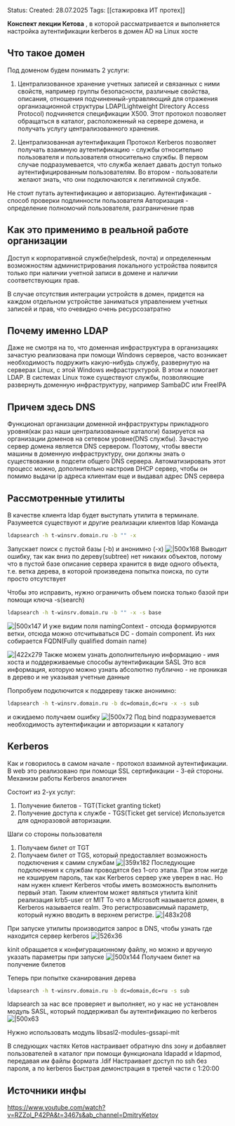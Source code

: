 Status:
Created: 28.07.2025
Tags: [[стажировка ИТ протех]]

**Конспект лекции Кетова** , в которой рассматривается и выполняется настройка аутентификации kerberos в домен AD на Linux хосте
## Что такое домен
Под доменом будем понимать 2 услуги:
1. Централизованное хранение учетных записей и связанных с ними свойств, например группы безопасности, различные свойства, описания, отношения подчиненный-управляющий для отражения организационной структуры
LDAP(Lightweight Directory Access Protocol) подчиняется спецификации X500. Этот протокол позволяет обращаться в каталог, расположенный на сервере домена, и получать услугу централизованного хранения. 

2. Централизованная аутентификация
Протокол Kerberos позволяет получать взаимную аутентификацию - службы относительно пользователя и пользователя относительно службы. В первом случае подразумевается, что служба желает давать доступ только аутентифицированным пользователям. Во втором - пользователи желают знать, что они подключаются к легитимной службе.

Не стоит путать аутентификацию и авторизацию.
Аутентификация - способ проверки подлинности пользователя
Авторизация - определение полномочий пользователя, разграничение прав

## Как это применимо в реальной работе организации
Доступ к корпоративной службе(helpdesk, почта) и определенным возможностям администрирования локального устройства появится только при наличии учетной записи в домене и наличии соответствующих прав.

В случае отсутствия интеграции устройств в домен, придется на каждом отдельном устройстве заниматься управлением учетных записей и прав, что очевидно очень ресурсозатратно

## Почему именно LDAP
Даже не смотря на то, что доменная инфраструктура в организациях зачастую реализована при помощи Windows серверов, часто возникает необходимость подружить какую-нибудь службу, развернутую на серверах Linux, с этой Windows инфраструктурой. В этом и помогает LDAP. В системах Linux тоже существуют службы, позволяющие развернуть доменную инфраструктуру, например SambaDC или FreeIPA

## Причем здесь DNS
Функционал организации доменной инфраструктуры прикладного уровня(как раз наши централизованные каталоги) базируется на организации доменов на сетевом уровне(DNS службы). Зачастую сервер домена является DNS сервером. Поэтому, чтобы ввести машины в доменную инфраструктуру, они должны знать о существовании в подсети общего DNS сервера. Автоматизировать этот процесс можно, дополнительно настроив DHCP сервер, чтобы он помимо выдачи ip адреса клиентам еще и выдавал адрес DNS сервера
## Рассмотренные утилиты
В качестве клиента ldap будет выступать утилита в терминале. Разумеется существуют и другие реализации клиентов ldap
Команда
```bash
ldapsearch -h t-winsrv.domain.ru -b "" -x
```

Запускает поиск с пустой базы (-b) и анонимно (-x)
![|500x168](LDAP%20и%20Kerberos%20часть%201-28.07.2025-10_07.png)
Выводит ошибку, так как вниз по дереву(subtree) нет никаких объектов, потому что в пустой базе описание сервера хранится в виде одного объекта, т.е. ветка дерева, в которой произведена попытка поиска, по сути просто отсутствует

Чтобы это исправить, нужно ограничить объем поиска только базой при помощи ключа -s(search)
```bash
ldapsearch -h t-winsrv.domain.ru -b "" -x -s base
```
![|500x147](LDAP%20и%20Kerberos%20часть%201-28.07.2025-11_07-1.png)
И уже видим поля namingContext - отсюда формируются ветки, отсюда можно отсчитываться
DC - domain component. Из них собирается FQDN(Fully qualified domain name)

![|422x279](LDAP%20и%20Kerberos%20часть%201-28.07.2025-11_07-2.png)
Также можем узнать дополнительную информацию - имя хоста и поддерживаемые способы аутентификации SASL
Это вся информация, которую можно узнать абсолютно публично - не проникая в дерево и не указывая учетные данные

Попробуем подключится к поддереву также анонимно:
```bash
ldapsearch -h t-winsrv.domain.ru -b dc=domain,dc=ru -x -s sub
```
и ожидаемо получаем ошибку
![|500x72](LDAP%20и%20Kerberos%20часть%201-28.07.2025-11_07-3.png)
Под bind подразумевается необходимость аутентификации и авторизации к каталогу

## Kerberos
Как и говорилось в самом начале - протокол взаимной аутентификации. В web это реализовано при помощи SSL сертификации - 3-ей стороны. Механизм работы Kerberos аналогичен

Состоит из 2-ух услуг:
1. Получение билетов - TGT(Ticket granting ticket)
2. Получение доступа к службе - TGS(Ticket get service)
Используется для одноразовой авторизации. 

Шаги со стороны пользователя
1. Получаем билет от TGT
2. Получаем билет от TGS, который предоставляет возможность подключения к самим службам
![|359x182](LDAP%20и%20Kerberos%20часть%201-28.07.2025-12_07.png)
Последующие подключения к службам проводятся без 1-ого этапа. При этом нигде не кэшируем пароль, так как Kerberos сервер уже уверен в нас.
Но нам нужен клиент Kerberos чтобы иметь возможность выполнить первый этап.
Таким клиентом может являться утилита kinit реализация krb5-user от MIT
То что в Microsoft называется домен, в Kerberos называется realm. Это регистрозависимый параметр, который нужно вводить в верхнем регистре.
![|483x208](LDAP%20и%20Kerberos%20часть%201-28.07.2025-12_07-1.png)

При запуске утилиты производится запрос в DNS, чтобы узнать где находится сервер kerberos
![|526x36](LDAP%20и%20Kerberos%20часть%201-28.07.2025-12_07-2.png)

kinit обращается к конфигурационному файлу, но можно и вручную указать параметры при запуске
![|500x144](LDAP%20и%20Kerberos%20часть%201-28.07.2025-12_07-4.png)
Получаем билет на получение билетов

Теперь при попытке сканирования дерева
```bash
ldapsearch -h t-winsrv.domain.ru -b dc=domain,dc=ru -s sub
```
ldapsearch за нас все проверяет и выполняет, но у нас не установлен модуль SASL, который поддерживал бы аутентификацию по kerberos
![|500x63](LDAP%20и%20Kerberos%20часть%201-28.07.2025-12_07-5.png)

Нужно использовать модуль libsasl2-modules-gssapi-mit

В следующих частях Кетов настраивает обратную dns зону и добавляет пользователей в каталог при помощи функционала ldapadd и ldapmod, передавая им файлы формата .ldif
Настраивает доступ по ssh без пароля, а по kerberos
Быстрая демонстрация в третей части с 1:20:00
## Источники инфы
https://www.youtube.com/watch?v=RZZol_P42PA&t=3467s&ab_channel=DmitryKetov

